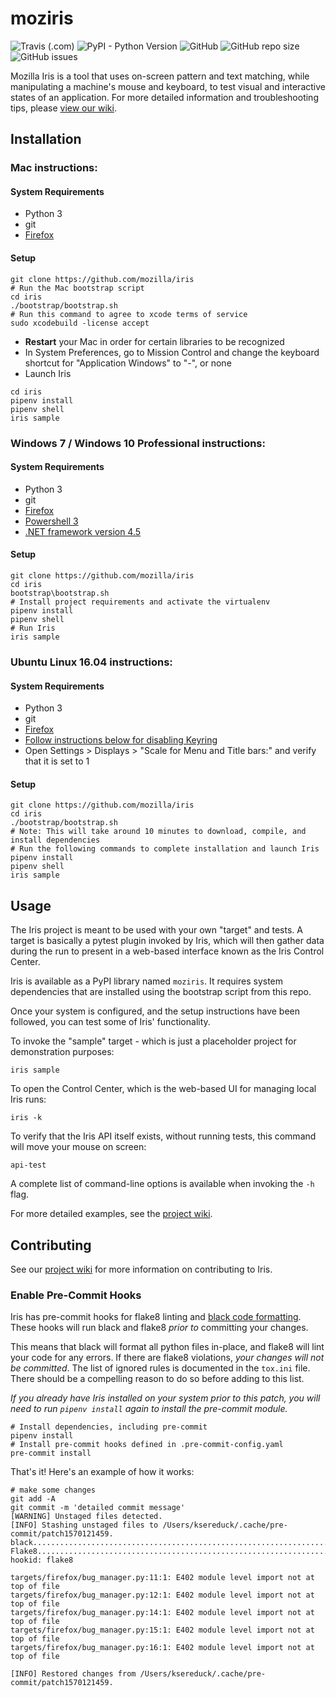 # moziris

![Travis (.com)](https://img.shields.io/travis/com/mozilla/iris)
![PyPI - Python Version](https://img.shields.io/pypi/pyversions/moziris)
![GitHub](https://img.shields.io/github/license/mozilla/iris)
![GitHub repo size](https://img.shields.io/github/repo-size/mozilla/iris)
![GitHub issues](https://img.shields.io/github/issues/mozilla/iris)

Mozilla Iris is a tool that uses on-screen pattern and text matching, while manipulating a machine's mouse and keyboard, to test visual and interactive states of an application.
For more detailed information and troubleshooting tips, please [view our wiki](https://github.com/mozilla/iris/wiki).

## Installation

### Mac instructions:

#### System Requirements

 - Python 3
 - git
 - [Firefox](https://www.mozilla.org/en-US/firefox/new/)

#### Setup

```
git clone https://github.com/mozilla/iris
# Run the Mac bootstrap script
cd iris
./bootstrap/bootstrap.sh
# Run this command to agree to xcode terms of service
sudo xcodebuild -license accept
```
 - **Restart** your Mac in order for certain libraries to be recognized
 - In System Preferences, go to Mission Control and change the keyboard shortcut for "Application Windows" to "-", or none
 - Launch Iris
```
cd iris
pipenv install
pipenv shell
iris sample
```

### Windows 7 / Windows 10 Professional instructions:

#### System Requirements

 - Python 3
 - git
 - [Firefox](https://www.mozilla.org/en-US/firefox/new/)
 - [Powershell 3](https://www.microsoft.com/en-us/download/details.aspx?id=34595)
 - [.NET framework version 4.5](https://www.microsoft.com/en-us/download/details.aspx?id=30653)

#### Setup

```
git clone https://github.com/mozilla/iris
cd iris
bootstrap\bootstrap.sh
# Install project requirements and activate the virtualenv
pipenv install
pipenv shell
# Run Iris
iris sample
```

### Ubuntu Linux 16.04 instructions:

#### System Requirements

 - Python 3
 - git
 - [Firefox](https://www.mozilla.org/en-US/firefox/new/)
 - [Follow instructions below for disabling Keyring](https://github.com/mozilla/iris/wiki/Setup#disable-system-keyring)
 - Open Settings > Displays > "Scale for Menu and Title bars:" and verify that it is set to 1

#### Setup
```
git clone https://github.com/mozilla/iris
cd iris
./bootstrap/bootstrap.sh
# Note: This will take around 10 minutes to download, compile, and install dependencies
# Run the following commands to complete installation and launch Iris
pipenv install
pipenv shell
iris sample
```

## Usage

The Iris project is meant to be used with your own "target" and tests. A target is basically a pytest plugin invoked by Iris, which will then gather data during the run to present in a web-based interface known as the Iris Control Center.

Iris is available as a PyPI library named `moziris`. It requires system dependencies that are installed using the bootstrap script from this repo.

Once your system is configured, and the setup instructions have been followed, you can test some of Iris' functionality.

To invoke the "sample" target - which is just a placeholder project for demonstration purposes:
```
iris sample
```

To open the Control Center, which is the web-based UI for managing local Iris runs:
```
iris -k
```

To verify that the Iris API itself exists, without running tests, this command will move your mouse on screen:
```
api-test
```

A complete list of command-line options is available when invoking the `-h` flag.

For more detailed examples, see the [project wiki](https://github.com/mozilla/iris/wiki/Command-line-examples).


## Contributing

See our [project wiki](https://github.com/mozilla/iris/wiki/Developer-Workflow) for more information on contributing to Iris.

### Enable Pre-Commit Hooks

Iris has pre-commit hooks for flake8 linting and [black code formatting](https://pypi.org/project/black/). These hooks will run black and flake8 *prior to* committing your changes.

This means that black will format all python files in-place, and flake8 will lint your code for any errors.
If there are flake8 violations, *your changes will not be committed*. The list of ignored rules is documented in the
`tox.ini` file. There should be a compelling reason to do so before adding to this list.

*If you already have Iris installed on your system prior to this patch, you will need to run `pipenv install` again to install the pre-commit module.*

```
# Install dependencies, including pre-commit
pipenv install
# Install pre-commit hooks defined in .pre-commit-config.yaml
pre-commit install
```

That's it! Here's an example of how it works:
```
# make some changes
git add -A
git commit -m 'detailed commit message'
[WARNING] Unstaged files detected.
[INFO] Stashing unstaged files to /Users/ksereduck/.cache/pre-commit/patch1570121459.
black....................................................................Passed
Flake8...................................................................Failed
hookid: flake8

targets/firefox/bug_manager.py:11:1: E402 module level import not at top of file
targets/firefox/bug_manager.py:12:1: E402 module level import not at top of file
targets/firefox/bug_manager.py:14:1: E402 module level import not at top of file
targets/firefox/bug_manager.py:15:1: E402 module level import not at top of file
targets/firefox/bug_manager.py:16:1: E402 module level import not at top of file

[INFO] Restored changes from /Users/ksereduck/.cache/pre-commit/patch1570121459.
```
